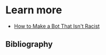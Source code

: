 # Learn more
- [How to Make a Bot That Isn't Racist](https://www.vice.com/en_us/article/mg7g3y/how-to-make-a-not-racist-bot)

## Bibliography
```{bibliography} ch03_references.bib

```